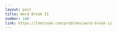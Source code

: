 ```yaml
---
layout: post
title: Word Break II
number: 140
link: https://leetcode.com/problems/word-break-ii
---
```

